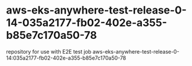 # aws-eks-anywhere-test-release-0-14-035a2177-fb02-402e-a355-b85e7c170a50-78
repository for use with E2E test job aws-eks-anywhere-test-release-0-14:035a2177-fb02-402e-a355-b85e7c170a50-78
